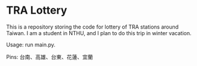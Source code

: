 # TRA Lottery

This is a repository storing the code for lottery of TRA stations around Taiwan. I am a student in NTHU, and I plan to do this trip in winter vacation.

Usage: run main.py.

Pins: 台南、高雄、台東、花蓮、宜蘭